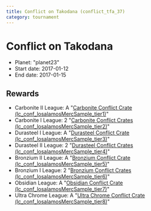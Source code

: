 ```yaml
---
title: Conflict on Takodana (conflict_tfa_37)
category: tournament
---
```

# Conflict on Takodana

  * Planet: "planet23"
  * Start date: 2017-01-12
  * End date: 2017-01-15

## Rewards

  * Carbonite II League: A "[Carbonite Conflict Crate (lc_conf_losalamosMercSample_tier1)](lc_conf_losalamosMercSample_tier1.html)"
  * Carbonite I League: 2 "[Carbonite Conflict Crates (lc_conf_losalamosMercSample_tier2)](lc_conf_losalamosMercSample_tier2.html)"
  * Durasteel I League: A "[Durasteel Conflict Crate (lc_conf_losalamosMercSample_tier3)](lc_conf_losalamosMercSample_tier3.html)"
  * Durasteel II League: 2 "[Durasteel Conflict Crates (lc_conf_losalamosMercSample_tier4)](lc_conf_losalamosMercSample_tier4.html)"
  * Bronzium II League: A "[Bronzium Conflict Crate (lc_conf_losalamosMercSample_tier5)](lc_conf_losalamosMercSample_tier5.html)"
  * Bronzium I League: 2 "[Bronzium Conflict Crates (lc_conf_losalamosMercSample_tier6)](lc_conf_losalamosMercSample_tier6.html)"
  * Obsidian League: A "[Obsidian Conflict Crate (lc_conf_losalamosMercSample_tier7)](lc_conf_losalamosMercSample_tier7.html)"
  * Ultra Chrome League: A "[Ultra Chrome Conflict Crate (lc_conf_losalamosMercSample_tier8)](lc_conf_losalamosMercSample_tier8.html)"
